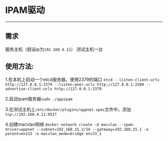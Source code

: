 # IPAM驱动
---
## 需求
  服务主机（假设ip为`192.168.4.11`）
  测试主机一台
## 使用方法:
1.在本机上启动一个etcd服务器，使用2379的端口
`etcd --listen-client-urls http://127.0.0.1:2379 --listen-peer-urls http://127.0.0.1:2380 --advertise-client-urls http://127.0.0.1:2379
`

2.启动ipam服务器`sudo ./appipam`

3.在测试主机上`/etc/docker/plugins/appnet.spec`文件中，添加
`tcp://192.168.4.11:9527`

4.创建macvlan网络
`docker network create -d macvlan --ipam-driver=appnet --subnet=192.168.15.2/24 --gateway=192.168.15.1 -o parent=ens33 -o macvlan_mode=bridge ens33_1
`
